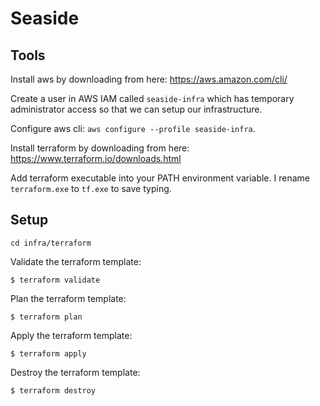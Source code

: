 # Seaside

## Tools

Install aws by downloading from here: https://aws.amazon.com/cli/

Create a user in AWS IAM called `seaside-infra` which has temporary administrator access so that we can setup our infrastructure. 

Configure aws cli: `aws configure --profile seaside-infra`.

Install terraform by downloading from here: https://www.terraform.io/downloads.html

Add terraform executable into your PATH environment variable. I rename `terraform.exe` to `tf.exe` to save typing.


## Setup

`cd infra/terraform`

Validate the terraform template:

`$ terraform validate`

Plan the terraform template:

`$ terraform plan`

Apply the terraform template:

`$ terraform apply`

Destroy the terraform template:

`$ terraform destroy`